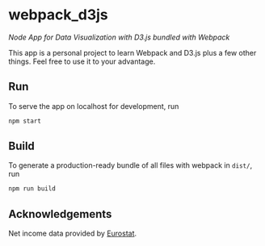 # webpack_d3js

*Node App for Data Visualization with D3.js bundled with Webpack*

This app is a personal project to learn Webpack and D3.js plus a few other things. Feel free to use it to your advantage.

## Run

To serve the app on localhost for development, run

```sh
npm start
```

## Build

To generate a production-ready bundle of all files with webpack in `dist/`, run

```sh
npm run build
```

## Acknowledgements

Net income data provided by [Eurostat](https://ec.europa.eu/eurostat/web/labour-market/earnings/database).